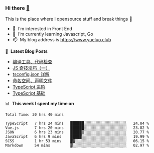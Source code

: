 ### Hi there <a href="https://www.yueluo.club/"> 👋 </a>
This is the place where I opensource stuff and break things :rofl:

- 👀 &nbsp;I’m interested in Front End
- 🌱 &nbsp;I’m currently learning Javascript, Go
- 📫 &nbsp;My blog address is https://www.yueluo.club

📕 &nbsp;**Latest Blog Posts**

<!-- BLOG-POST-LIST:START -->
- [编译工具、代码检查](https://www.yueluo.club/detail?articleId=629e0ebb1b72002733d9ffbf)
- [JS 奇技淫巧（一）](https://www.yueluo.club/detail?articleId=629db9041b72002733d9fd22)
- [tsconfig.json 详解](https://www.yueluo.club/detail?articleId=629b08811b72002733d9ecfb)
- [命名空间、声明文件](https://www.yueluo.club/detail?articleId=6298268b1b72002733d9dc73)
- [TypeScript 进阶](https://www.yueluo.club/detail?articleId=62940d421b72002733d9c606)
- [TypeScript 基础](https://www.yueluo.club/detail?articleId=628e2de01b72002733d9a4ae)
<!-- BLOG-POST-LIST:END -->

📊 &nbsp;**This week I spent my time on**

<!--START_SECTION:waka-->

```text
Total Time: 30 hrs 40 mins

TypeScript   7 hrs 24 mins   ██████░░░░░░░░░░░░░░░░░░░   24.04 %
Vue.js       7 hrs 20 mins   ██████░░░░░░░░░░░░░░░░░░░   23.82 %
JSON         6 hrs 23 mins   █████▒░░░░░░░░░░░░░░░░░░░   20.77 %
JavaScript   6 hrs 9 mins    █████░░░░░░░░░░░░░░░░░░░░   19.99 %
SCSS         1 hr 53 mins    █▓░░░░░░░░░░░░░░░░░░░░░░░   06.15 %
Markdown     54 mins         ▓░░░░░░░░░░░░░░░░░░░░░░░░   02.97 %
```

<!--END_SECTION:waka-->